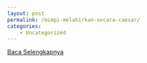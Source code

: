 ```yaml
---
layout: post
permalink: /mimpi-melahirkan-secara-caesar/
categories:
    - Uncategorized
---
```


[Baca Selengkapnya](/03)